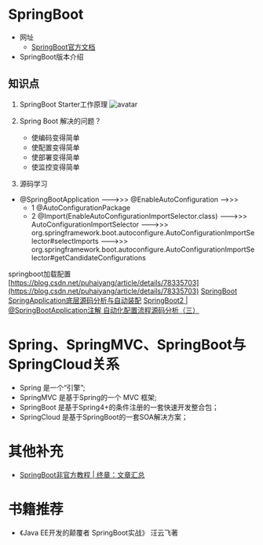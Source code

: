 # SpringBoot
- 网址
  - [SpringBoot官方文档](https://docs.spring.io/spring-boot/docs/2.1.3.RELEASE/reference/htmlsingle/)
- SpringBoot版本介绍


## 知识点

1. SpringBoot Starter工作原理
![avatar](https://github.com/sanwancoder/it_study_lib/blob/master/images/Spring%E5%B7%A5%E4%BD%9C%E5%8E%9F%E7%90%86.png?raw=true)

2. Spring Boot 解决的问题？
   - 使编码变得简单
	- 使配置变得简单
	- 使部署变得简单
	- 使监控变得简单
3. 源码学习

- @SpringBootApplication --->>> @EnableAutoConfiguration -->>>
  - 1 @AutoConfigurationPackage
  - 2 @Import(EnableAutoConfigurationImportSelector.class)  --->>> AutoConfigurationImportSelector --->>> org.springframework.boot.autoconfigure.AutoConfigurationImportSelector#selectImports --->>> org.springframework.boot.autoconfigure.AutoConfigurationImportSelector#getCandidateConfigurations

springboot加载配置
[https://blog.csdn.net/puhaiyang/article/details/78335703](https://blog.csdn.net/puhaiyang/article/details/78335703)
[SpringBoot SpringApplication底层源码分析与自动装配](https://www.cnblogs.com/jimisun/p/10077033.html)
[SpringBoot2 | @SpringBootApplication注解 自动化配置流程源码分析（三）](https://juejin.im/post/5ce3c173f265da1b8a4ef1ee)


# Spring、SpringMVC、SpringBoot与SpringCloud关系
- Spring 是一个“引擎”;
- SpringMVC 是基于Spring的一个 MVC 框架;
- SpringBoot 是基于Spring4+的条件注册的一套快速开发整合包；
- SpringCloud 是基于SpringBoot的一套SOA解决方案；


# 其他补充

- [SpringBoot非官方教程 | 终章：文章汇总](https://blog.csdn.net/forezp/article/details/70341818)


# 书籍推荐
- 《Java EE开发的颠覆者 SpringBoot实战》 汪云飞著

